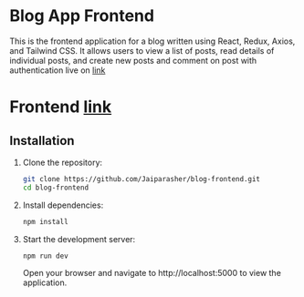 # Blog App Frontend

This is the frontend application for a blog written using React, Redux, Axios, and Tailwind CSS. It allows users to view a list of posts, read details of individual posts, and create new posts and comment on post with authentication
live on [link](https://blogassingment.netlify.app/)

# Frontend [link](https://github.com/Jaiparasher/blog-backend)


## Installation

1. Clone the repository:

   ```bash
   git clone https://github.com/Jaiparasher/blog-frontend.git
   cd blog-frontend
   ```

2. Install dependencies:

   ```bash
   npm install
   ```
3. Start the development server:

   ```bash
   npm run dev
   ```
   Open your browser and navigate to http://localhost:5000 to view the application.
